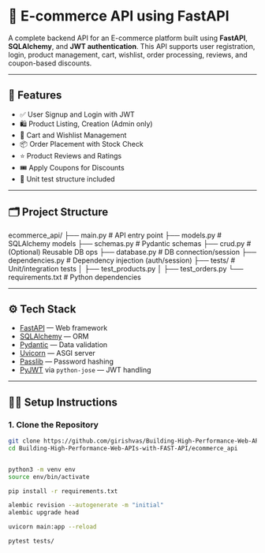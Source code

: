 # 🛒 E-commerce API using FastAPI

A complete backend API for an E-commerce platform built using **FastAPI**, **SQLAlchemy**, and **JWT authentication**. This API supports user registration, login, product management, cart, wishlist, order processing, reviews, and coupon-based discounts.

---

## 🚀 Features

- ✅ User Signup and Login with JWT
- 🛍 Product Listing, Creation (Admin only)
- 🛒 Cart and Wishlist Management
- 📦 Order Placement with Stock Check
- ⭐ Product Reviews and Ratings
- 🎟 Apply Coupons for Discounts
- 🧪 Unit test structure included

---

## 🗂️ Project Structure

ecommerce_api/
├── main.py # API entry point
├── models.py # SQLAlchemy models
├── schemas.py # Pydantic schemas
├── crud.py # (Optional) Reusable DB ops
├── database.py # DB connection/session
├── dependencies.py # Dependency injection (auth/session)
├── tests/ # Unit/integration tests
│ ├── test_products.py
│ ├── test_orders.py
└── requirements.txt # Python dependencies


---

## ⚙️ Tech Stack

- [FastAPI](https://fastapi.tiangolo.com/) — Web framework
- [SQLAlchemy](https://www.sqlalchemy.org/) — ORM
- [Pydantic](https://pydantic-docs.helpmanual.io/) — Data validation
- [Uvicorn](https://www.uvicorn.org/) — ASGI server
- [Passlib](https://passlib.readthedocs.io/en/stable/) — Password hashing
- [PyJWT](https://pyjwt.readthedocs.io/) via `python-jose` — JWT handling

---

## 🧑‍💻 Setup Instructions

### 1. Clone the Repository

```bash
git clone https://github.com/girishvas/Building-High-Performance-Web-APIs-with-FAST-API.git
cd Building-High-Performance-Web-APIs-with-FAST-API/ecommerce_api


python3 -m venv env
source env/bin/activate

pip install -r requirements.txt

alembic revision --autogenerate -m "initial"
alembic upgrade head

uvicorn main:app --reload

pytest tests/

